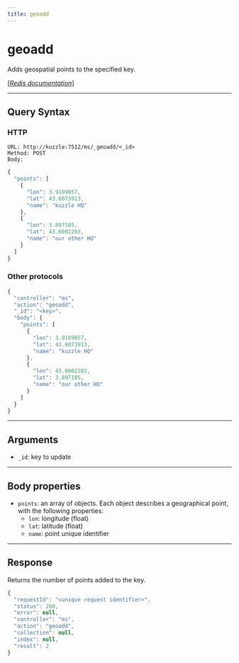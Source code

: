 ```yaml
---
title: geoadd
---
```


# geoadd

<SinceBadge version="1.0.0" />

Adds geospatial points to the specified key.

[[_Redis documentation_]](https://redis.io/commands/geoadd)

---

## Query Syntax

### HTTP

```http
URL: http://kuzzle:7512/ms/_geoadd/<_id>
Method: POST
Body:
```

```js
{
  "points": [
    {
      "lon": 3.9109057,
      "lat": 43.6073913,
      "name": "kuzzle HQ"
    },
    {
      "lon": 3.897105,
      "lat": 43.6002203,
      "name": "our other HQ"
    }
  ]
}
```

### Other protocols

```js
{
  "controller": "ms",
  "action": "geoadd",
  "_id": "<key>",
  "body": {
    "points": [
      {
        "lon": 3.9109057,
        "lat": 43.6073913,
        "name": "kuzzle HQ"
      },
      {
        "lon": 43.6002203,
        "lat": 3.897105,
        "name": "our other HQ"
      }
    ]
  }
}
```

---

## Arguments

- `_id`: key to update

---

## Body properties

- `points`: an array of objects. Each object describes a geographical point, with the following properties:
  - `lon`: longitude (float)
  - `lat`: latitude (float)
  - `name`: point unique identifier

---

## Response

Returns the number of points added to the key.

```javascript
{
  "requestId": "<unique request identifier>",
  "status": 200,
  "error": null,
  "controller": "ms",
  "action": "geoadd",
  "collection": null,
  "index": null,
  "result": 2
}
```

